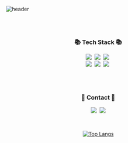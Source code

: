 ![header](https://capsule-render.vercel.app/api?type=slice&color=gradient&height=160&section=header&text=Hi!%20I'm%20Park!&fontAlign=50&fontAlignY=70&fontSize=90&fontColor=000000)

<div align="center"> 


 <br/>
 <br/>
  
<h3 align="center">📚 Tech Stack 📚</h3>
<p align="center">
  <img src="https://img.shields.io/badge/C++-00599C?style=flat-square&logo=C%2B%2B&logoColor=white"/></a>&nbsp 
  <img src="https://img.shields.io/badge/C%23-512BD4?style=flat-square&logo=#512BD4&logoColor=white"/></a>&nbsp
  <img src="https://img.shields.io/badge/Python-3766AB?style=flat-square&logo=Python&logoColor=white"/></a>&nbsp 
  <br>
  <img src="https://img.shields.io/badge/Java-007396?style=flat-square&logo=Java&logoColor=white"/></a>&nbsp
  <img src="https://img.shields.io/badge/Flutter-02569B?style=flat-square&logo=#02569B&logoColor=white"/></a>&nbsp
  <img src="https://img.shields.io/badge/Mysql-E6B91E?style=flat-square&logo=MySql&logoColor=white"/></a>&nbsp 
</p>


 
   <br/>
   <br/>
 
<h3 align="center">🌈 Contact 🌈</h3>
<p align="center">
  <a href="https://www.instagram.com/vpfmtlsl/"><img src="https://img.shields.io/badge/Instagram-E4405F?style=flat-square&logo=Instagram&logoColor=white&link=https://www.instagram.com/vpfmtlsl/"/></a>&nbsp
  <a href="mailto:vpfmtlsl@gmail.com"><img src="https://img.shields.io/badge/Gmail-d14836?style=flat-square&logo=Gmail&logoColor=white&link=vpfmtlsl@gmail.com"/></a>
</p>
 
  <br/>
  
[![Top Langs](https://github-readme-stats.vercel.app/api/top-langs/?username=ParkKiHoon&layout=compact)](https://github.com/anuraghazra/github-readme-stats)

</div>
